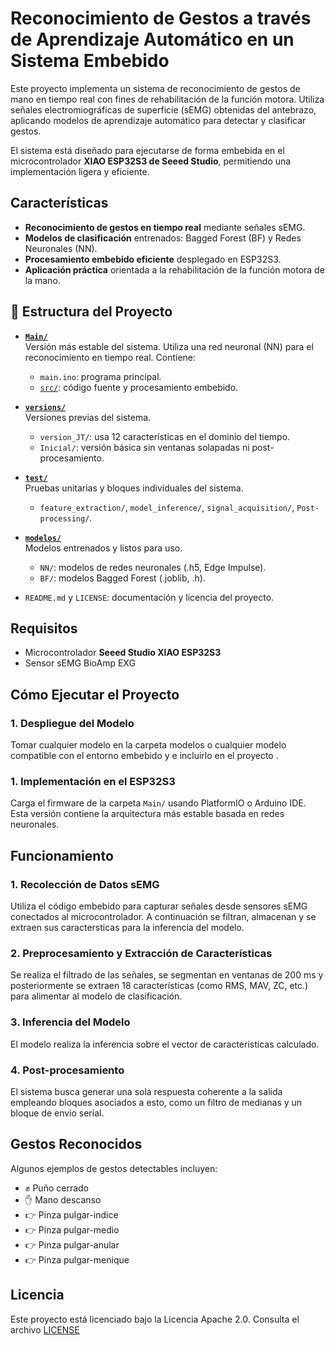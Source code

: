 # Reconocimiento de Gestos a través de Aprendizaje Automático en un Sistema Embebido

Este proyecto implementa un sistema de reconocimiento de gestos de mano en tiempo real con fines de rehabilitación de la función motora. Utiliza señales electromiográficas de superficie (sEMG) obtenidas del antebrazo, aplicando modelos de aprendizaje automático para detectar y clasificar gestos.

El sistema está diseñado para ejecutarse de forma embebida en el microcontrolador **XIAO ESP32S3 de Seeed Studio**, permitiendo una implementación ligera y eficiente.

## Características

- **Reconocimiento de gestos en tiempo real** mediante señales sEMG.
- **Modelos de clasificación** entrenados: Bagged Forest (BF) y Redes Neuronales (NN).
- **Procesamiento embebido eficiente** desplegado en ESP32S3.
- **Aplicación práctica** orientada a la rehabilitación de la función motora de la mano.


## 📁 Estructura del Proyecto

- **[`Main/`](./Main)**  
  Versión más estable del sistema. Utiliza una red neuronal (NN) para el reconocimiento en tiempo real. Contiene:
  - `main.ino`: programa principal.
  - [`src/`](./Main/src): código fuente y procesamiento embebido.

- **[`versions/`](./versions)**  
  Versiones previas del sistema.
  - `version_JT/`: usa 12 características en el dominio del tiempo.
  - `Inicial/`: versión básica sin ventanas solapadas ni post-procesamiento.

- **[`test/`](./test)**  
  Pruebas unitarias y bloques individuales del sistema.
  - `feature_extraction/`, `model_inference/`, `signal_acquisition/`, `Post-processing/`.

- **[`modelos/`](./modelos)**  
  Modelos entrenados y listos para uso.
  - `NN/`: modelos de redes neuronales (.h5, Edge Impulse).
  - `BF/`: modelos Bagged Forest (.joblib, .h).

- `README.md` y `LICENSE`: documentación y licencia del proyecto.



## Requisitos

- Microcontrolador **Seeed Studio XIAO ESP32S3**
- Sensor sEMG BioAmp EXG

## Cómo Ejecutar el Proyecto

### 1. Despliegue del Modelo

Tomar cualquier modelo en la carpeta modelos o cualquier modelo compatible con el entorno embebido y e incluirlo en el proyecto .

### 1. Implementación en el ESP32S3

Carga el firmware de la carpeta `Main/` usando PlatformIO o Arduino IDE. Esta versión contiene la arquitectura más estable basada en redes neuronales.



## Funcionamiento

### 1. Recolección de Datos sEMG

Utiliza el código embebido para capturar señales desde sensores sEMG conectados al microcontrolador. A continuación se filtran, almacenan y se extraen sus caractersticas para la inferencia del modelo. 

### 2. Preprocesamiento y Extracción de Características

Se realiza el filtrado de las señales, se segmentan en ventanas de 200 ms y posteriormente se extraen 18 características (como RMS, MAV, ZC, etc.) para alimentar al modelo de clasificación.

### 3. Inferencia del Modelo

El modelo realiza la inferencia sobre el vector de caracteristicas calculado.

### 4. Post-procesamiento

El sistema busca generar una sola respuesta coherente a la salida empleando bloques asociados a esto, como un filtro de medianas y un bloque de envio serial.


## Gestos Reconocidos

Algunos ejemplos de gestos detectables incluyen:

- ✊ Puño cerrado
- ✋ Mano descanso
- 👉 Pinza pulgar-indice
- 👉 Pinza pulgar-medio
- 👉 Pinza pulgar-anular
- 👉 Pinza pulgar-menique

## Licencia

Este proyecto está licenciado bajo la Licencia Apache 2.0. Consulta el archivo [LICENSE](LICENSE)
